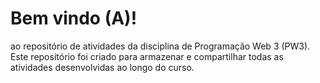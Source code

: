 # Bem vindo (A)!
ao repositório de atividades da disciplina de Programação Web 3 (PW3). Este repositório foi criado para armazenar e compartilhar todas as atividades desenvolvidas ao longo do curso.
